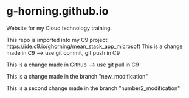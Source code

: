 # g-horning.github.io

Website for my Cloud technology training.

This repo is imported into my C9 project: https://ide.c9.io/ghorning/mean_stack_app_microsoft
This is a change made in C9 --> use git commit, git push in C9

This is a change made in Github --> use git pull in C9

This is a change made in the branch "new_modification"

This is a second change made in the branch "number2_modification"
